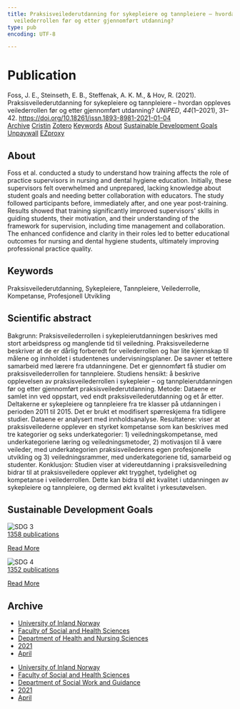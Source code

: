 ```yaml
---
title: Praksisveilederutdanning for sykepleiere og tannpleiere – hvordan oppleves
  veilederrollen før og etter gjennomført utdanning?
type: pub
encoding: UTF-8

---
```

<h1>Publication</h1>
<article id="csl-bib-container-36JEXDTS" class="csl-bib-container">
  <div class="csl-bib-body"> <div class="csl-entry">Foss, J. E., Steinseth, E. B., Steffenak, A. K. M., &#38; Hov, R. (2021). Praksisveilederutdanning for sykepleiere og tannpleiere – hvordan oppleves veilederrollen før og etter gjennomført utdanning? <i>UNIPED</i>, <i>44</i>(1–2021), 31–42. <a href="https://doi.org/10.18261/issn.1893-8981-2021-01-04">https://doi.org/10.18261/issn.1893-8981-2021-01-04</a></div> </div>
  <div class="csl-bib-buttons">
    <a href="#taxonomy-article-36JEXDTS" alt="archive" class="csl-bib-button">Archive</a>
    <a href="https://app.cristin.no/results/show.jsf?id=1902873" alt="Cristin" class="csl-bib-button">Cristin</a>
    <a href="http://zotero.org/groups/5881554/items/36JEXDTS" alt="Zotero" class="csl-bib-button">Zotero</a>
    <a href="#keywords-article-36JEXDTS" alt="keywords" class="csl-bib-button">Keywords</a>
    <a href="#about-article-36JEXDTS" alt="about_pub" class="csl-bib-button">About</a>
    <a href="#sdg-article-36JEXDTS" alt="sdg" class="csl-bib-button">Sustainable Development Goals</a>
    <a href="https://doi.org/10.18261/issn.1893-8981-2021-01-04" alt="Unpaywall" class="csl-bib-button">Unpaywall</a>
    <a href="https://doi.org/10.18261/issn.1893-8981-2021-01-04" alt="EZproxy" class="csl-bib-button">EZproxy</a>
  </div>
  <div id="csl-bib-meta-container-36JEXDTS"></div>
</article>
<div id="csl-bib-meta-36JEXDTS" class="csl-bib-meta">
  <article id="about-article-36JEXDTS" class="about_pub-article">
    <h1>About</h1>
    Foss et al. conducted a study to understand how training affects the role of practice supervisors in nursing and dental hygiene education. Initially, these supervisors felt overwhelmed and unprepared, lacking knowledge about student goals and needing better collaboration with educators. The study followed participants before, immediately after, and one year post-training. Results showed that training significantly improved supervisors' skills in guiding students, their motivation, and their understanding of the framework for supervision, including time management and collaboration. The enhanced confidence and clarity in their roles led to better educational outcomes for nursing and dental hygiene students, ultimately improving professional practice quality.
  </article>
  <article id="keywords-article-36JEXDTS" class="keywords-article">
    <h1>Keywords</h1>
    Praksisveilederutdanning, Sykepleiere, Tannpleiere, Veilederrolle, Kompetanse, Profesjonell Utvikling
  </article>
  <article id="abstract-article-36JEXDTS" class="abstract-article">
    <h1>Scientific abstract</h1>
    Bakgrunn: Praksisveilederrollen i sykepleierutdanningen beskrives med stort arbeidspress og manglende tid til 
veiledning. Praksisveilederne beskriver at de er dårlig forberedt for veilederrollen og har lite kjennskap til målene 
og innholdet i studentenes undervisningsplaner. De savner et tettere samarbeid med lærere fra utdanningene. 
Det er gjennomført få studier om praksisveilederrollen for tannpleiere. 
Studiens hensikt: å beskrive opplevelsen av praksisveilederrollen i sykepleier – og tannpleierutdanningen før og 
etter gjennomført praksisveilederutdanning. 
Metode: Dataene er samlet inn ved oppstart, ved endt praksisveilederutdanning og et år etter. Deltakerne er sykepleiere og tannpleiere fra tre klasser på utdanningen i perioden 2011 til 2015. Det er brukt et modifisert spørreskjema 
fra tidligere studier. Dataene er analysert med innholdsanalyse. 
Resultatene: viser at praksisveilederne opplever en styrket kompetanse som kan beskrives med tre kategorier og 
seks underkategorier: 1) veiledningskompetanse, med underkategoriene læring og veiledningsmetoder, 2) motivasjon 
til å være veileder, med underkategorien praksisveilederens egen profesjonelle utvikling og 3) veiledningsrammer, 
med underkategoriene tid, samarbeid og studenter. 
Konklusjon: Studien viser at videreutdanning i praksisveiledning bidrar til at praksisveiledere opplever økt trygghet, tydelighet og kompetanse i veilederrollen. Dette kan bidra til økt kvalitet i utdanningen av sykepleiere og tannpleiere, og dermed økt kvalitet i yrkesutøvelsen.
  </article>
  <article id="sdg-article-36JEXDTS" class="sdg-article">
    <h1>Sustainable Development Goals</h1>
    <div class="sdg-container"><div id="sdg3" class="sdg">
        <img src="{{< params subfolder >}}images/sdg/sdg03_en.png" class="image" alt="SDG 3">
        <div class="sdg-overlay">
          <a href="/en/archive/?key=?sdg=3#archive" class="sdg-publication-count"><span>1358</span> publications</a>
          <p><a href="https://sdgs.un.org/goals/goal3" class="sdg-read-more">Read More</a></p>
        </div>
      </div> <div id="sdg4" class="sdg">
        <img src="{{< params subfolder >}}images/sdg/sdg04_en.png" class="image" alt="SDG 4">
        <div class="sdg-overlay">
          <a href="/en/archive/?key=?sdg=4#archive" class="sdg-publication-count"><span>1352</span> publications</a>
          <p><a href="https://sdgs.un.org/goals/goal4" class="sdg-read-more">Read More</a></p>
        </div>
      </div></div>
  </article>
  <article id="taxonomy-article-36JEXDTS" class="taxonomy-article">
    <h1>Archive</h1>
    <ul>
      <li>
        <a href="/en/archive/?key=3DCRN523">University of Inland Norway</a>
      </li>
      <li>
        <a href="/en/archive/?key=IDKFS3MX">Faculty of Social and Health Sciences</a>
      </li>
      <li>
        <a href="/en/archive/?key=GTV4ECMZ">Department of Health and Nursing Sciences</a>
      </li>
      <li>
        <a href="/en/archive/?key=4IUS5XY3">2021</a>
      </li>
      <li>
        <a href="/en/archive/?key=F8HY3TFI">April</a>
      </li>
    </ul>
    <ul>
      <li>
        <a href="/en/archive/?key=3DCRN523">University of Inland Norway</a>
      </li>
      <li>
        <a href="/en/archive/?key=IDKFS3MX">Faculty of Social and Health Sciences</a>
      </li>
      <li>
        <a href="/en/archive/?key=CU4VFGCV">Department of Social Work and Guidance</a>
      </li>
      <li>
        <a href="/en/archive/?key=2C96K84E">2021</a>
      </li>
      <li>
        <a href="/en/archive/?key=I5T2IY88">April</a>
      </li>
    </ul>
  </article>
</div>

